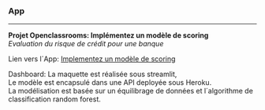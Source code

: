 ### App
****

**Projet Openclassrooms: Implémentez un modèle de scoring**  
*Evaluation du risque de crédit pour une banque*

Lien vers l´App: [Implementez un modèle de scoring](https://share.streamlit.io/narciso-oc/app/main/dashboard_streamlit.py)

Dashboard: La maquette est réalisée sous streamlit,  
Le modèle est encapsulé dans une API deployée sous Heroku.  
La modélisation est basée sur un équilibrage de données et l´algorithme de classification random forest.

